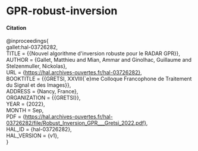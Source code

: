 # GPR-robust-inversion



#### Citation
@inproceedings{	 <br /> 
	gallet:hal-03726282,  <br /> 
  TITLE = {{Nouvel algorithme d'inversion robuste pour le RADAR GPR}}, <br /> 
  AUTHOR = {Gallet, Matthieu and Mian, Ammar and Ginolhac, Guillaume and Stelzenmuller, Nickolas}, <br /> 
  URL = {https://hal.archives-ouvertes.fr/hal-03726282}, <br /> 
  BOOKTITLE = {{GRETSI, XXVIII{\`e}me Colloque Francophone de Traitement du Signal et des Images}}, <br /> 
  ADDRESS = {Nancy, France}, <br /> 
  ORGANIZATION = {{GRETSI}}, <br /> 
  YEAR = {2022}, <br /> 
  MONTH = Sep, <br /> 
  PDF = {https://hal.archives-ouvertes.fr/hal-03726282/file/Robust_Inversion_GPR___Gretsi_2022.pdf}, <br /> 
  HAL_ID = {hal-03726282}, <br /> 
  HAL_VERSION = {v1}, <br /> 
}
